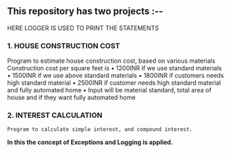 ## This repository has two projects :--   
HERE LOGGER IS USED TO PRINT THE STATEMENTS

### 1. HOUSE CONSTRUCTION COST  
Program to estimate house construction cost, based on various materials
Construction cost per square feet is 
• 1200INR if we use standard materials 
• 1500INR if we use above standard materials 
• 1800INR if customers needs high standard material 
• 2500INR if customer needs high standard material and fully automated home
• Input will be material standard, total area of house and if they want fully automated home

### 2. INTEREST CALCULATION 
    Program to calculate simple interest, and compound interest.
    
 **In this the concept of Exceptions and Logging is applied.**
 
